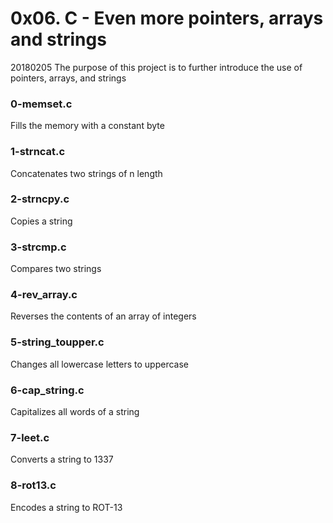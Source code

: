 # 0x06. C - Even more pointers, arrays and strings

20180205
The purpose of this project is to further introduce the use of pointers, arrays, and strings

### 0-memset.c
Fills the memory with a constant byte

### 1-strncat.c
Concatenates two strings of n length

### 2-strncpy.c
Copies a string

### 3-strcmp.c
Compares two strings

### 4-rev_array.c
Reverses the contents of an array of integers

### 5-string_toupper.c
Changes all lowercase letters to uppercase

### 6-cap_string.c
Capitalizes all words of a string

### 7-leet.c
Converts a string to 1337

### 8-rot13.c
Encodes a string to ROT-13

